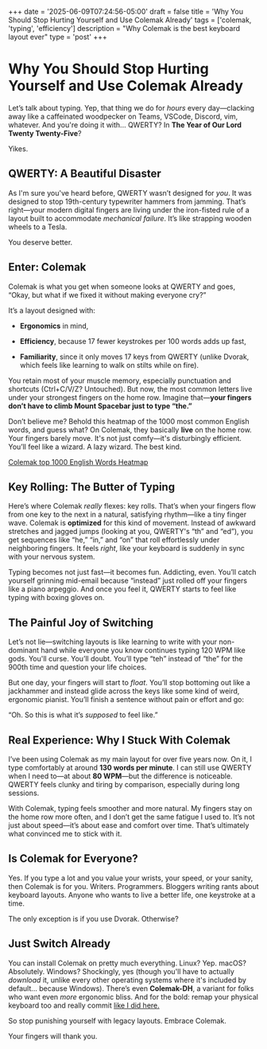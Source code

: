 +++
date = '2025-06-09T07:24:56-05:00'
draft = false
title = 'Why You Should Stop Hurting Yourself and Use Colemak Already'
tags = ['colemak, 'typing', 'efficiency']
description = "Why Colemak is the best keyboard layout ever"
type = 'post'
+++

# Why You Should Stop Hurting Yourself and Use Colemak Already

Let’s talk about typing. Yep, that thing we do for _hours_ every day—clacking away like a caffeinated woodpecker on Teams, VSCode, Discord, vim, whatever. And you're doing it with... QWERTY? In **The Year of Our Lord Twenty Twenty-Five**?

Yikes.

## QWERTY: A Beautiful Disaster

As I'm sure you've heard before, QWERTY wasn’t designed for _you_. It was designed to stop 19th-century typewriter hammers from jamming. That’s right—your modern digital fingers are living under the iron-fisted rule of a layout built to accommodate _mechanical failure_. It’s like strapping wooden wheels to a Tesla.

You deserve better.

## Enter: Colemak

Colemak is what you get when someone looks at QWERTY and goes, “Okay, but what if we fixed it without making everyone cry?”

It’s a layout designed with:

- **Ergonomics** in mind,
    
- **Efficiency**, because 17 fewer keystrokes per 100 words adds up fast,
    
- **Familiarity**, since it only moves 17 keys from QWERTY (unlike Dvorak, which feels like learning to walk on stilts while on fire).
    

You retain most of your muscle memory, especially punctuation and shortcuts (Ctrl+C/V/Z? Untouched). But now, the most common letters live under your strongest fingers on the home row. Imagine that—**your fingers don’t have to climb Mount Spacebar just to type “the.”**

Don’t believe me? Behold this heatmap of the 1000 most common English words, and guess what? On Colemak, they basically **live** on the home row. Your fingers barely move. It's not just comfy—it's disturbingly efficient. You’ll feel like a wizard. A lazy wizard. The best kind.

[Colemak top 1000 English Words Heatmap](/images/Colemak-top-1000-English-words.png)

## Key Rolling: The Butter of Typing

Here’s where Colemak _really_ flexes: key rolls. That’s when your fingers flow from one key to the next in a natural, satisfying rhythm—like a tiny finger wave. Colemak is **optimized** for this kind of movement. Instead of awkward stretches and jagged jumps (looking at you, QWERTY's “th” and “ed”), you get sequences like “he,” “in,” and “on” that roll effortlessly under neighboring fingers. It feels _right_, like your keyboard is suddenly in sync with your nervous system.

Typing becomes not just fast—it becomes fun. Addicting, even. You’ll catch yourself grinning mid-email because “instead” just rolled off your fingers like a piano arpeggio. And once you feel it, QWERTY starts to feel like typing with boxing gloves on.

## The Painful Joy of Switching

Let’s not lie—switching layouts is like learning to write with your non-dominant hand while everyone you know continues typing 120 WPM like gods. You'll curse. You’ll doubt. You’ll type “teh” instead of “the” for the 900th time and question your life choices.

But one day, your fingers will start to _float_. You’ll stop bottoming out like a jackhammer and instead glide across the keys like some kind of weird, ergonomic pianist. You’ll finish a sentence without pain or effort and go:

“Oh. So this is what it’s _supposed_ to feel like.”

## Real Experience: Why I Stuck With Colemak

I’ve been using Colemak as my main layout for over five years now. On it, I type comfortably at around **130 words per minute**. I can still use QWERTY when I need to—at about **80 WPM**—but the difference is noticeable. QWERTY feels clunky and tiring by comparison, especially during long sessions.

With Colemak, typing feels smoother and more natural. My fingers stay on the home row more often, and I don’t get the same fatigue I used to. It’s not just about speed—it’s about ease and comfort over time. That’s ultimately what convinced me to stick with it.

## Is Colemak for Everyone?

Yes. If you type a lot and you value your wrists, your speed, or your sanity, then Colemak is for you. Writers. Programmers. Bloggers writing rants about keyboard layouts. Anyone who wants to live a better life, one keystroke at a time.

The only exception is if you use Dvorak. Otherwise?

## Just Switch Already

You can install Colemak on pretty much everything. Linux? Yep. macOS? Absolutely. Windows? Shockingly, yes (though you'll have to actually _download_ it, unlike every other operating systems where it's included by default... because Windows). There’s even **Colemak-DH**, a variant for folks who want even _more_ ergonomic bliss. And for the bold: remap your physical keyboard too and really commit [like I did here.](https://github.com/LordHerdier/qmk_config)

So stop punishing yourself with legacy layouts. Embrace Colemak.

Your fingers will thank you.